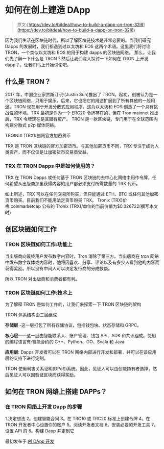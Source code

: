 # 如何在创上建造 DApp

> 原文:[https://dev.to/bitdeal/how-to-build-a-dapp-on-tron-32l6](https://dev.to/bitdeal/how-to-build-a-dapp-on-tron-32l6)

因为我们生活在区块链时代，所以了解区块链技术是非常必要的。当我们研究 Dapps 的发展时，我们都遇到过以太坊和 EOS 这两个术语。这里我们将讨论 TRON，一个类似以太坊和 EOS 的用于构建 dapps 的区块链网络。
那么，让我们先了解一下什么是 TRON？然后让我们深入探讨一下如何在 TRON 上开发 dapp？。让我们马上开始讨论吧。

## [](#what-is-tron-)什么是 TRON？

2017 年，中国企业家贾斯汀·孙(Justin Sun)推出了 TRON。起初，创被认为是一个区块链网络，只用于娱乐。后来，它也把它的用途扩展到了所有其他的一般用途。TRON 现在用于开发分散式应用程序，这为以太坊和 EOS 创造了一个具有挑战性的环境。TRX 最初是作为一个 ERC20 令牌存在的，但在 Tron mainnet 推出后，TRX 令牌现在是其固有资产。
TRON 是一款区块链，专门用于在全球范围内构建分散式 p2p 媒体网络。

TROINIX (TRX):创网官方加密货币

TRX 是 TRON 区块链的官方加密货币。与其他加密货币不同，TRX 专注于成为人类资产，而不仅仅是让加密货币交易商受益。

### TRX 在 TRON Dapps 中是如何使用的？

TRX 在 TRON Dapps 或任何基于 TRON 区块链的去中心化网络中用作令牌。任何希望从出版商那里获得内容的用户都必须支付所需数量的 TRX 代币。

如上所述，TRX 可以在任何交易所购买，但只能通过 ETH、BTC 或任何其他加密货币购买。目前我们不能用法定货币购买 TRX。
Tronix (TRX)价格:coinmarketcap 公布的 Tronix (TRX)/单位的当前价值为$0.026722(撰写本文时)

## [](#how-tron-blockchain-works)创区块链如何工作

### TRON 区块链如何工作:功能上

当出版商向最终用户发布数字内容时，Tron 消除了第三方。当出版商在 tron 网络中发布数字媒体或内容时，他将因喜欢、分享、评论以及有多少人看到他的内容而获得奖励。所以没有中间人可以决定发行商的分成数额。

所以 TRON 对出版商和消费者都有利。

### TRON 区块链如何工作:技术上

为了解释 TRON 是如何工作的，让我们来探索一下 TRON 区块链的架构

TRON 体系结构由三层组成

**存储层** -这一层打包了所有存储协议，包括钱包块、状态存储和 GRPC。

**核心层**——这一层由智能联系人、账户管理、钱包 API、SDK 和共识组成。使用的编程语言有:智能合约的 C++、Python、GO、Scala 和 Java

**应用层:** Dapps 开发者可以在 TRON 网络内部进行开发和部署，并可以在该应用层的支持下进行定制。

TRON 使用利害关系证明(DPoS)系统。因此，见证人可以由创能持有者选择，然后见证人可以因验证区块而获得奖励。

## [](#how-to-build-dapps-on-tron-network)如何在 TRON 网络上搭建 DAPPs？

### [](#steps-in-developing-a-dapp-on-tron-network)在 TRON 网络上开发 Dapp 的步骤

1.决定想法
2。创建智能合同
3。在 TRC10 或 TRC20 标准上创建令牌
4。在 TRON 开发者中心设置你的账户
5。阅读开发者文档
6。安装必要的开发工具
7。设置 API 的
8。构建 Dapp 并定制它

最初发布于:[创 DApp 开发](https://www.bitdeal.net/tron-dapp-development)